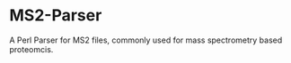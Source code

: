 MS2-Parser
==========

A Perl Parser for MS2 files, commonly used for mass spectrometry based proteomcis.
